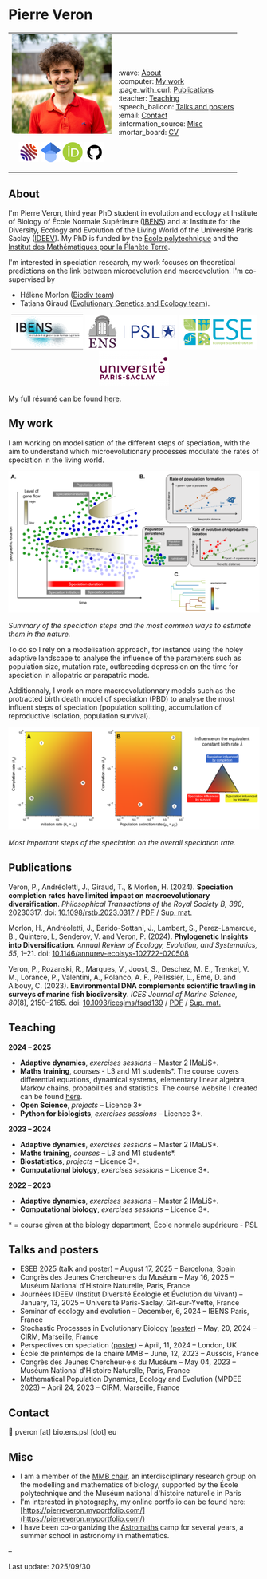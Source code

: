 # Pierre Veron 
<table>
    <tr>
        <td><img src="pierre_veron_resized.png" width=200><p align="center">
   <a href="https://cv.hal.science/pierre-veron"><img src="icons/hal.png" alt="CV HAL" width=40></a>
   <a href="https://scholar.google.com/citations?user=zMhd4LMAAAAJ&hl=fr" target="_blank"><img src="icons/scholar.png" alt="Google scholar" width=40></a>
   <a href="https://orcid.org/0000-0003-2896-4250" target="_blank"><img src="icons/orcid.png" alt="ORCID" width=40></a>
    <a href="https://github.com/pierre-veron"><img src="icons/github.jpg" alt="Github" width=40></a>
</p>
        </td>
        <td>
            :wave: <a href="#about">About</a><br>
            :computer: <a href="#my-work">My work</a><br>
            :page_with_curl: <a href="#publications">Publications</a><br>
            :teacher: <a href="#teaching">Teaching</a><br>
            :speech_balloon: <a href="#talks-and-posters">Talks and posters</a><br>
            :email: <a href="#contact">Contact</a><br>
            :information_source: <a href="#misc">Misc</a><br>
            :mortar_board: <a href="https://pierre-veron.github.io/docs/CV.pdf">CV</a><br>
        </td>
    </tr>
</table>

## About
I'm Pierre Veron, third year PhD student in evolution and ecology at Institute of Biology of École Normale Supérieure ([IBENS](https://www.ibens.ens.fr/)) and at Institute for the Diversity, Ecology and Evolution of the Living World of the Université Paris Saclay ([IDEEV](https://www.ideev.universite-paris-saclay.fr/en/)). My PhD is funded by the [École polytechnique](https://www.polytechnique.edu/en) and the [Institut des Mathématiques pour la Planète Terre](https://impt.math.cnrs.fr/).

I'm interested in speciation research, my work focuses on theoretical predictions on the link between microevolution and macroevolution. I'm co-supervised by 
* Hélène Morlon ([Biodiv team](https://www.phyloeco.bio.ens.psl.eu/))
* Tatiana Giraud ([Evolutionary Genetics and Ecology team](https://www.ese.universite-paris-saclay.fr/en/evolutionary-genetics-and-ecology/)).

<p align="center">
   <a href="https://www.ibens.bio.ens.psl.eu/?lang=en" target="_blank"><img src="icons/ibens.png" alt="IBENS" height=70></a>
   <a href="https://www.ens.psl.eu/en" target="_blank"><img src="icons/ens-psl.png" alt="ENS-PSL" height=70></a>
    <a href="https://www.ese.universite-paris-saclay.fr/en/homepage/" target="_blank"><img src="icons/ese.png" alt="ESE" height=70></a>
   <a href="https://www.universite-paris-saclay.fr/en"><img src="icons/logo_psaclay.png" alt="CV" height=70></a>
</p>

My full résumé can be found [here](https://pierre-veron.github.io/docs/CV.pdf).

## My work 
I am working on modelisation of the different steps of speciation, with the aim to understand which microevolutionary processes modulate the rates of speciation in the living world. 

<img src="fig/summary_spec_steps.PNG" alt="Summary of the speciation steps">

_Summary of the speciation steps and the most common ways to estimate them in the nature._

To do so I rely on a modelisation approach, for instance using the holey adaptive landscape to analyse the influence of the parameters such as population size, mutation rate, outbreeding depression on the time for speciation in allopatric or parapatric mode. 

Additionnaly, I work on more macroevolutionnary models such as the protracted birth death model of speciation (PBD) to analyse the most influent steps of speciation (population splitting, accumulation of reproductive isolation, population survival). 

<img src="fig/influence_parameters_speciation.PNG" alt="Influence on the speciation rate">

_Most important steps of the speciation on the overall speciation rate._

## Publications
Veron, P., Andréoletti, J., Giraud, T., & Morlon, H. (2024). **Speciation completion rates have limited impact on macroevolutionary diversification**. _Philosophical Transactions of the Royal Society B, 380_, 20230317. doi: [10.1098/rstb.2023.0317](https://doi.org/10.1098/rstb.2023.0317) /  [PDF](docs/veron-et-al-2025-speciation-completion-rates-have-limited-impact-on-macroevolutionary-diversification.pdf) / [Sup. mat.](docs/PBD_analog_supp_mat.pdf)
 

Morlon, H., Andréoletti, J., Barido-Sottani, J., Lambert, S., Perez-Lamarque, B., Quintero, I., Senderov, V. and Veron, P. (2024). **Phylogenetic Insights into Diversification**. _Annual Review of Ecology, Evolution, and Systematics, 55_, 1–21. doi: [10.1146/annurev-ecolsys-102722-020508](https://doi.org/10.1146/annurev-ecolsys-102722-020508)
 

Veron, P., Rozanski, R., Marques, V., Joost, S., Deschez, M. E., Trenkel, V. M., Lorance, P., Valentini, A., Polanco, A. F., Pellissier, L., Eme, D. and Albouy, C. (2023). **Environmental DNA complements scientific trawling in surveys of marine fish biodiversity**. _ICES Journal of Marine Science, 80_(8), 2150–2165. doi: [10.1093/icesjms/fsad139](https://doi.org/10.1093/icesjms/fsad139) / [PDF](docs/Veron2023eDNA.pdf) / [Sup. mat.](docs/Veron2023eDNA_suppmat.pdf)
 


## Teaching 
**2024 – 2025**
* **Adaptive dynamics**, *exercises sessions* –  Master 2 IMaLiS*.
* **Maths training**, *courses* - L3 and M1 students*. The course covers differential equations, dynamical systems, elementary linear algebra, Markov chains, probabilities and statistics. The course website I created can be found [here](https://codimd.math.cnrs.fr/s/hmbX8GuA4#).
* **Open Science**, *projects* –  Licence 3*
* **Python for biologists**, *exercises sessions* – Licence 3*.

**2023 –  2024**
* **Adaptive dynamics**, *exercises sessions* –  Master 2 IMaLiS*.
* **Maths training**, *courses* –  L3 and M1 students*. 
* **Biostatistics**, *projects* –  Licence 3*.
* **Computational biology**, *exercises sessions* –  Licence 3*. 

**2022 –  2023**
* **Adaptive dynamics**, *exercises sessions* –  Master 2 IMaLiS*.
* **Computational biology**, *exercises sessions* –  Licence 3*. 

\* = course given at the biology department, École normale supérieure - PSL

## Talks and posters 
* ESEB 2025 (talk and [poster](docs/Veron-et-al-2025-speciation-completion-rates_poster.pdf)) – August 17, 2025 – Barcelona, Spain 
* Congrès des Jeunes Chercheur·e·s du Muséum –  May 16, 2025 –  Muséum National d'Histoire Naturelle, Paris, France
* Journées IDEEV (Institut Diversité Écologie et Évolution du Vivant) –  January, 13, 2025 –  Université Paris-Saclay, Gif-sur-Yvette, France
* Seminar of ecology and evolution –  December, 6, 2024 –  IBENS Paris, France
* Stochastic Processes in Evolutionary Biology ([poster](https://hub.bio.ens.psl.eu/index.php/s/Kb8gWELjzJQapys/download/poster.pdf)) –   May, 20, 2024 –  CIRM, Marseille, France
* Perspectives on speciation ([poster](https://hub.bio.ens.psl.eu/index.php/s/Kb8gWELjzJQapys/download/poster.pdf)) –  April, 11, 2024 –  London, UK
* École de printemps de la chaire MMB –  June, 12, 2023 –  Aussois, France
* Congrès des Jeunes Chercheur·e·s du Muséum –  May 04, 2023 –  Muséum National d'Histoire Naturelle, Paris, France
* Mathematical Population Dynamics, Ecology and Evolution (MPDEE 2023) –  April 24, 2023 –  CIRM, Marseille, France

## Contact 
📧 pveron [at] bio.ens.psl [dot] eu 

## Misc
* I am a member of the [MMB chair](http://www.cmap.polytechnique.fr/chaire-mmb/index.html), an interdisciplinary research group on the modelling and mathematics of biology, supported by the École polytechnique and the Muséum national d'histoire naturelle in Paris
* I'm interested in photography, my online portfolio can be found here: [https://pierreveron.myportfolio.com/](https://pierreveron.myportfolio.com/) 
* I have been co-organizing the [Astromaths](https://www.fondation-blaise-pascal.org/nos-actions/les-projets-de-la-fondation/le-camp-astromaths/) camp for several years, a summer school in astronomy in mathematics.  

–

Last update: 2025/09/30
